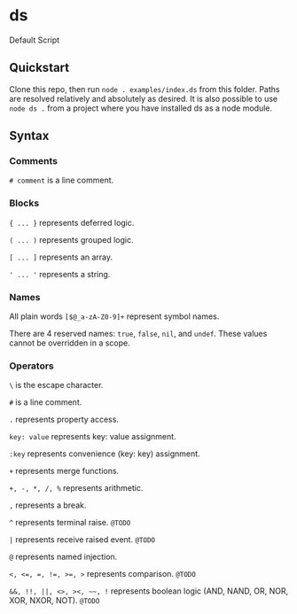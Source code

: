 # ds
Default Script

## Quickstart

Clone this repo, then run `node . examples/index.ds` from this folder. Paths are resolved relatively and absolutely as desired. It is also possible to use `node ds .` from a project where you have installed ds as a node module.

## Syntax

### Comments

`# comment` is a line comment.

### Blocks

`{ ... }` represents deferred logic.

`( ... )` represents grouped logic.

`[ ... ]` represents an array.

`' ... '` represents a string.

### Names

All plain words `[$@_a-zA-Z0-9]+` represent symbol names.

There are 4 reserved names: `true`, `false`, `nil`, and `undef`.
These values cannot be overridden in a scope.

### Operators

`\` is the escape character.

`#` is a line comment.

`.` represents property access.

`key: value` represents key: value assignment.

`:key` represents convenience (key: key) assignment.

`+` represents merge functions.

`+, -, *, /, %` represents arithmetic.

`,` represents a break.

`^` represents terminal raise. `@TODO`

`|` represents receive raised event. `@TODO`

`@` represents named injection.

`<, <=, =, !=, >=, >` represents comparison. `@TODO`

`&&, !!, ||, <>, ><, ~~, !` represents boolean logic (AND, NAND, OR, NOR, XOR, NXOR, NOT). `@TODO`

